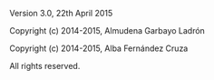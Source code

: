 Version 3.0, 22th April 2015

Copyright (c) 2014-2015, Almudena Garbayo Ladrón

Copyright (c) 2014-2015, Alba Fernández Cruza

All rights reserved.